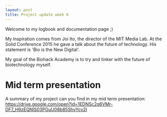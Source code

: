 ```yaml
---
layout: post
title: Project update week 6
---
```


Welcome to my logbook and documentation page ;)<br>

My inspiration comes from Joi Ito, the director of the MIT Media Lab. At the Solid Conference 2015 he gave a talk about the future of technology. His statement is 'Bio is the New Digital'. 

My goal of the Biohack Academy is to try and tinker with the future of biotechnology myself.

# Mid term presentation
A summary of my project can you find in my mid term presentation:
<https://drive.google.com/open?id=1EDNSc2q6VMr-DF7_H9zEQNlS03PGuU08b85ShvYcv2I>


